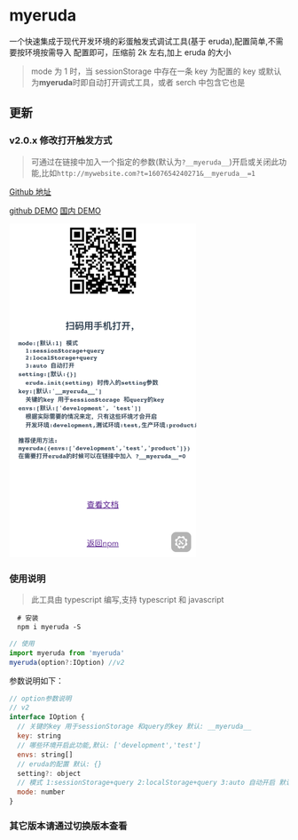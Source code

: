 <!--
 * @Author: your name
 * @Date: 2019-11-04 20:38:33
 * @LastEditTime: 2019-11-12 00:45:11
 * @LastEditors: Please set LastEditors
 * @Description: In User Settings Edit
 * @FilePath: /src/github.com/blackmady/myeruda/README.md
 -->

# myeruda

一个快速集成于现代开发环境的彩蛋触发式调试工具(基于 eruda),配置简单,不需要按环境按需导入
配置即可，压缩前 2k 左右,加上 eruda 的大小

> mode 为 1 时，当 sessionStorage 中存在一条 key 为配置的 key 或默认为**myeruda**时即自动打开调式工具，或者 serch 中包含它也是

## 更新

### v2.0.x 修改打开触发方式

> 可通过在链接中加入一个指定的参数(默认为`?__myeruda__`)开启或关闭此功能,比如`http://mywebsite.com?t=1607654240271&__myeruda__=1`

[Github 地址](https://github.com/blackmady/myeruda)

[github DEMO](https://blackmady.github.io/myeruda/)
[国内 DEMO](http://none.gitee.io/myeruda/)

<!-- ## <img src="./v1.3.1.png" height="100"/> -->

<!-- <img src="./v1.2.2.png" height="600"/> -->
<img src="./v2.0.x.png" height="600"/>

### 使用说明

> 此工具由 typescript 编写,支持 typescript 和 javascript

```shell
  # 安装
  npm i myeruda -S
```

```javascript
// 使用
import myeruda from 'myeruda'
myeruda(option?:IOption) //v2
```

参数说明如下：

```javascript
// option参数说明
// v2
interface IOption {
  // 关键的key 用于sessionStorage 和query的key 默认: __myeruda__
  key: string
  // 哪些环境开启此功能,默认: ['development','test']
  envs: string[]
  // eruda的配置 默认: {}
  setting?: object
  // 模式 1:sessionStorage+query 2:localStorage+query 3:auto 自动开启 默认: 1
  mode: number
}
```

### 其它版本请通过切换版本查看
